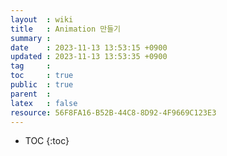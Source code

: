 ```yaml
---
layout  : wiki
title   : Animation 만들기
summary : 
date    : 2023-11-13 13:53:15 +0900
updated : 2023-11-13 13:53:35 +0900
tag     : 
toc     : true
public  : true
parent  : 
latex   : false
resource: 56F8FA16-B52B-44C8-8D92-4F9669C123E3
---
```

* TOC
{:toc}

# 
